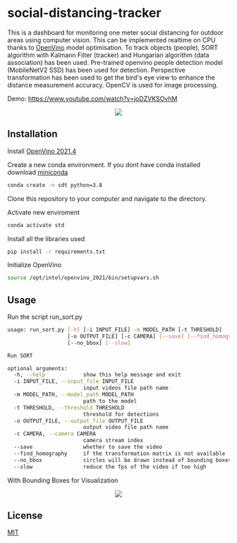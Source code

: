 # social-distancing-tracker

This is a dashboard for monitoring one meter social distancing for outdoor areas using computer vision. This can be implemented realtime on CPU thanks to <a href="https://docs.openvino.ai/latest/index.html" target="_blank">OpenVino</a> model optimisation. To track objects (people), SORT algorithm with Kalmann Filter (tracker) and Hungarian algorithm (data association) has been used. Pre-trained openvino people detection model (MobileNetV2 SSD) has been used for detection. Perspective transformation has been used to get the bird's eye view to enhance the distance measurement accuracy. OpenCV is used for image processing.

Demo: <a href="https://docs.openvino.ai/latest/index.html" target="_blank">https://www.youtube.com/watch?v=joDZVKSOvhM</a>

<p align="center">
  <img src="https://github.com/tharakarehan/social-distancing-tracker/blob/main/sample_nobbox.gif">
</p>

## Installation

Install <a href="https://docs.openvino.ai/2021.4/get_started.html" target="_blank">OpenVino 2021.4</a>

Create a new conda environment. If you dont have conda installed download [miniconda](https://docs.conda.io/en/latest/miniconda.html)

```bash
conda create -n sdt python=3.8 
```
Clone this repository to your computer and navigate to the directory.

Activate new enviroment
```bash
conda activate std  
```
Install all the libraries used
```bash
pip install -r requirements.txt  
```
Initialize OpenVino
```bash
source /opt/intel/openvino_2021/bin/setupvars.sh  
```

## Usage

Run the script run_sort.py

```bash
usage: run_sort.py [-h] [-i INPUT_FILE] -m MODEL_PATH [-t THRESHOLD]
                   [-o OUTPUT_FILE] [-c CAMERA] [--save] [--find_homography]
                   [--no_bbox] [--slow]

Run SORT

optional arguments:
  -h, --help            show this help message and exit
  -i INPUT_FILE, --input_file INPUT_FILE
                        input videos file path name
  -m MODEL_PATH, --model_path MODEL_PATH
                        path to the model
  -t THRESHOLD, --threshold THRESHOLD
                        threshold for detections
  -o OUTPUT_FILE, --output_file OUTPUT_FILE
                        output video file path name
  -c CAMERA, --camera CAMERA
                        camera stream index
  --save                whether to save the video
  --find_homography     if the transformation matrix is not available
  --no_bbox             circles will be drawn instead of bounding boxes
  --slow                reduce the fps of the video if too high
```
With Bounding Boxes for Visualization

<p align="center">
  <img src="https://github.com/tharakarehan/social-distancing-tracker/blob/main/sample_bbox.gif">
</p>

## License

[MIT](https://choosealicense.com/licenses/mit/)

